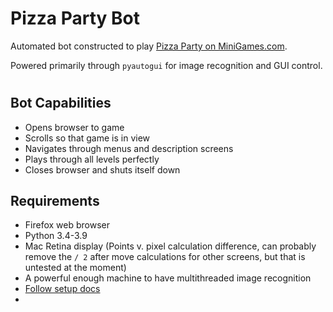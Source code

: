 # Pizza Party Bot

Automated bot constructed to play [Pizza Party on MiniGames.com](https://www.minigames.com/games/pizza-party). 

Powered primarily through `pyautogui` for image recognition and GUI control.
#

## Bot Capabilities
- Opens browser to game
- Scrolls so that game is in view
- Navigates through menus and description screens
- Plays through all levels perfectly
- Closes browser and shuts itself down

## Requirements
- Firefox web browser
- Python 3.4-3.9
- Mac Retina display (Points v. pixel calculation difference, can probably remove the `/ 2` after move calculations for other screens, but that is untested at the moment)
- A powerful enough machine to have multithreaded image recognition
- [Follow setup docs](https://github.com/Ravveni/PizzaPartyBot/blob/main/Setup.md)
- 
